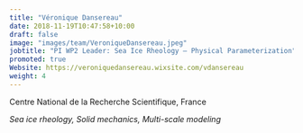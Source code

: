 ```yaml
---
title: "Véronique Dansereau"
date: 2018-11-19T10:47:58+10:00
draft: false
image: "images/team/VeroniqueDansereau.jpeg"
jobtitle: "PI WP2 Leader: Sea Ice Rheology — Physical Parameterization"
promoted: true
Website: https://veroniquedansereau.wixsite.com/vdansereau
weight: 4
---
```


Centre National de la Recherche Scientifique, France

*Sea ice rheology, Solid mechanics, Multi-scale modeling*
